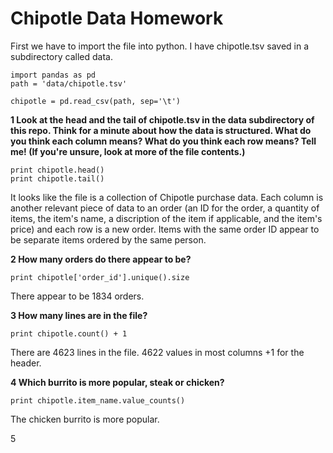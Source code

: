 # Chipotle Data Homework 

First we have to import the file into python. I have chipotle.tsv saved in a subdirectory called data.

```
import pandas as pd
path = 'data/chipotle.tsv'

chipotle = pd.read_csv(path, sep='\t')
```

**1 Look at the head and the tail of chipotle.tsv in the data subdirectory of this repo. Think for a minute about how the data is structured. What do you think each column means? What do you think each row means? Tell me! (If you're unsure, look at more of the file contents.)**

```
print chipotle.head()
print chipotle.tail()
```

It looks like the file is a collection of Chipotle purchase data. Each column is another relevant piece of data to an order (an ID for the order, a quantity of items, the item's name, a discription of the item if applicable, and the item's price) and each row is a new order. Items with the same order ID appear to be separate items ordered by the same person. 

**2 How many orders do there appear to be?**

```
print chipotle['order_id'].unique().size
```

There appear to be 1834 orders. 

**3 How many lines are in the file?** 

```
print chipotle.count() + 1
```

There are 4623 lines in the file. 4622 values in most columns +1 for the header. 

**4 Which burrito is more popular, steak or chicken?**

```
print chipotle.item_name.value_counts()
```

The chicken burrito is more popular. 

5 
